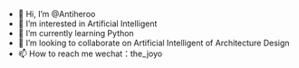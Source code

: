 - 👋 Hi, I’m @Antiheroo
- 👀 I’m interested in Artificial Intelligent
- 🌱 I’m currently learning Python
- 💞️ I’m looking to collaborate on Artificial Intelligent of Architecture Design
- 📫 How to reach me wechat：the_joyo

<!---
Antiheroo/Antiheroo is a ✨ special ✨ repository because its `README.md` (this file) appears on your GitHub profile.
You can click the Preview link to take a look at your changes.
--->
